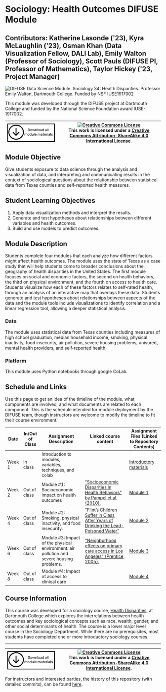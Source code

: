 # Sociology: Health Outcomes DIFUSE Module 

## Contributors: Katherine Lasonde ('23), Kyra McLaughlin ('23), Osman Khan (Data Visualization Fellow, DALI Lab), Emily Walton (Professor of Sociology), Scott Pauls (DIFUSE PI, Professor of Mathematics), Taylor Hickey ('23, Project Manager)

![DIFUSE Data Science Module.  Sociology 34: Health Disparities.  Professor Emily Walton, Dartmouth College.  Funded by NSF IUSE1917002](repository-assets/DIFUSE-SOCY-34.png)

This module was developed through the DIFUSE project at Dartmouth College and funded by the National Science Foundation award IUSE-1917002.


|[<img src="/repository-assets/download-all.png" alt="Download the entire module" align="center" style="width: 4in;" />](https://github.com/difuse-dartmouth/sociology-health-outcomes/archive/refs/heads/main.zip)| <a rel="license" href="http://creativecommons.org/licenses/by-sa/4.0/"><img alt="Creative Commons License" style="width=2in" src="https://i.creativecommons.org/l/by-sa/4.0/88x31.png" /><br></a>This work is licensed under a <a rel="license" href="http://creativecommons.org/licenses/by-sa/4.0/">Creative Commons Attribution-ShareAlike 4.0 International License</a>. |
|---------|----------|

## Module Objective 
Give students exposure to data science through the analysis and visualization of data, and interpreting and communicating results in the context of sociological questions about the relationship between statistical data from Texas counties and self-reported health measures.

## Student Learning Objectives
1.	Apply data visualization methods and interpret the results.
2.	Generate and test hypotheses about relationships between different variables and health outcomes.
3.	Build and use models to predict outcomes.

## Module Description
Students complete four modules that each analyze how different factors might affect health outcomes. The module uses the state of Texas as a case study that will help students come to broader conclusions about the geography of health disparities in the United States. The first module focuses on social and economic factors, the second on health behaviors, the third on physical environment, and the fourth on access to health care. Students visualize how each of these factors relates to self-rated health, through an analysis of an interactive map that overlays these data. Students generate and test hypotheses about relationships between aspects of the data and the module tools include visualizations to identify correlation and a linear regression tool, allowing a deeper statistical analysis.

### Data
The module uses statistical data from Texas counties including measures of high school graduation, median household income, smoking, physical inactivity, food insecurity, air pollution, severe housing problems, unisured, mental health providers, and self-reported health.

### Platform
This module uses Python notebooks through google CoLab.

## Schedule and Links

Use this page to get an idea of the timeline of the module, what components are involved, and what documents are related to each component. This is the schedule intended for module deployment by the DIFUSE team, though instructors are welcome to modify the timeline to fit their course environment.

| Date             |  In/Out of Class | Assignment Description                     | Linked course content                                    | Assignment Files (Linked to Repository Contents) |
|------------------|-----------------|--------------------------------------------------|-------------------------------------------------|--------------------------------------------------|
| Week 1 | In class          |Introduction to modules, variables, techniques, and colab| | [Introductory materials](completed_module/components/assignment0/README.md) |
| Week 2 | Out of class      | Module #1: Socioeconomic impact on health outcomes  | <a href="https://doi.org/10.1146/annurev.soc.012809.102529"> "Socioeconomic Disparities in Health Behaviors” by Pampel et al. (2010).</a> |[Module 1](completed_module/components/assignment1/README.md) |
| Week 4 | Out of class      | Module #2:  Smoking, physical inactivity, and food insecurity.  | <a href="https://www.nytimes.com/2019/11/06/us/politics/flint-michigan-schools.html"> "Flint’s Children Suffer in Class After Years of Drinking the Lead-Poisoned Water"</a> |[Module 2](completed_module/components/assignment2/README.md) |
| Week 6 | Out of class      | Module #3:  Impact of the physical environment: air pollution and severe housing problems.  | <a href="https://doi.org/10.1016/j.socscimed.2005.07.029l"> "Neighborhood effects on primary care access in Los Angeles" (Prentice, 2005).</a> |[Module 3](completed_module/components/assignment3/README.md) |
| Week 8 | Out of class      | Module #4:  Impact of access to clinical care  |  |[Module 4](completed_module/components/assignment4/README.md) |

## Course Information
This course was developed for a sociology course, <a href="http://dartmouth.smartcatalogiq.com/current/orc/Departments-Programs-Undergraduate/Sociology/SOCY-Sociology/SOCY-34">Health Disparities</a>, at Dartmouth College which explores the interrelations between health outcomes and key sociological concepts such as race, wealth, gender, and other social determinants of health. The course is a lower major level course in the Sociology Department. While there are no prerequisites, most students have completed one or more introductory sociology courses.

---

| <a href="https://github.com/difuse-dartmouth/public-module-template/archive/refs/heads/main.zip"><img src="/repository-assets/download-all.png" alt="Download the entire module" align="center" style="width: 4in;"></a>| <a rel="license" href="http://creativecommons.org/licenses/by-sa/4.0/"><img alt="Creative Commons License" style="width=2in" src="https://i.creativecommons.org/l/by-sa/4.0/88x31.png" /><br></a>This work is licensed under a <a rel="license" href="http://creativecommons.org/licenses/by-sa/4.0/">Creative Commons Attribution-ShareAlike 4.0 International License</a>. |
|---------|----------|

For instructors and interested parties, the history of this repository (with detailed commits), can be found [here](https://github.com/difuse-dartmouth/SOCY34_F21/commits/main/).
